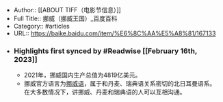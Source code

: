 - Author:: [[ABOUT TIFF（电影节信息）]]
- Full Title:: 挪威（挪威王国）_百度百科
- Category:: #articles
- URL:: https://baike.baidu.com/item/%E6%8C%AA%E5%A8%81/167133
- ### Highlights first synced by #Readwise [[February 16th, 2023]]
    - 2021年，挪威国内生产总值为4819亿美元。
    - 挪威官方语言为[挪威语](/item/%E6%8C%AA%E5%A8%81%E8%AF%AD/2186154?fromModule=lemma_inlink)，属于和丹麦、瑞典语关系密切的北日耳曼语系。在大多数情况下，讲挪威、丹麦和瑞典语的人可以互相沟通。
